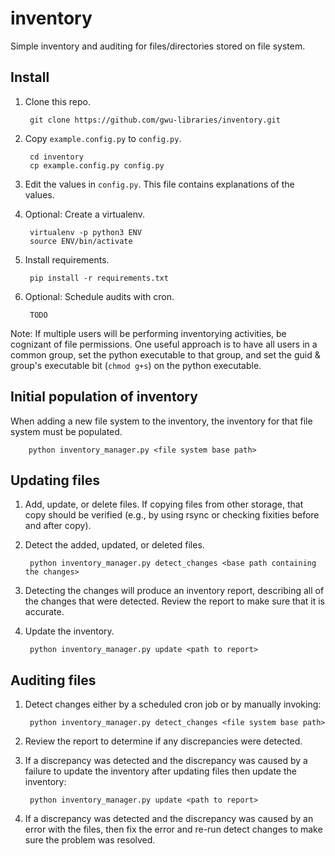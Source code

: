 # inventory
Simple inventory and auditing for files/directories stored on file system.

## Install
1. Clone this repo.

        git clone https://github.com/gwu-libraries/inventory.git

2. Copy `example.config.py` to `config.py`.

        cd inventory
        cp example.config.py config.py
        
3. Edit the values in `config.py`. This file contains explanations of the values.
4. Optional: Create a virtualenv.

        virtualenv -p python3 ENV
        source ENV/bin/activate

5. Install requirements.

        pip install -r requirements.txt
        
6. Optional: Schedule audits with cron.

        TODO

Note: If multiple users will be performing inventorying activities, be cognizant of file permissions. One useful approach is to have all users in a common group, set the python executable to that group, and set the guid & group's executable bit (`chmod g+s`) on the python executable.
        
## Initial population of inventory
When adding a new file system to the inventory, the inventory for that file system must be populated.

        python inventory_manager.py <file system base path>
        
## Updating files
1. Add, update, or delete files. If copying files from other storage, that copy should be verified (e.g., by using rsync or checking fixities before and after copy).
2. Detect the added, updated, or deleted files.

        python inventory_manager.py detect_changes <base path containing the changes>
        
3. Detecting the changes will produce an inventory report, describing all of the changes that were detected. Review the report to make sure that it is accurate.
4. Update the inventory.

        python inventory_manager.py update <path to report>
        
## Auditing files
1. Detect changes either by a scheduled cron job or by manually invoking:

        python inventory_manager.py detect_changes <file system base path>
        
2. Review the report to determine if any discrepancies were detected.
3. If a discrepancy was detected and the discrepancy was caused by a failure to update the inventory after updating files then update the inventory:

        python inventory_manager.py update <path to report>
        
4. If a discrepancy was detected and the discrepancy was caused by an error with the files, then fix the error and re-run detect changes to make sure the problem was resolved.
